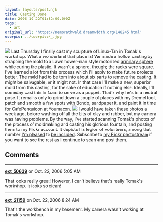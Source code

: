 ```yaml
---
layout: layouts/post.njk
title: Casting Done
date: 2006-10-22T01:32:00.000Z
tags:
  - art
original_url: 'https://nemorathwald.dreamwidth.org/148245.html'
userpic: ../userpics/_.jpg
---
```

[![](http://pics.livejournal.com/matt_arnold/pic/000a8z5a/s320x240)](http://pics.livejournal.com/matt_arnold/pic/000a8z5a/g14) Last Thursday I finally cast my sculpture of Linux-Tan in Tomak's workshop. What a wonderland that place is! We made a hollow casting by strapping the mold to a Lawnmower-man style motorized [armillary sphere](http://en.wikipedia.org/wiki/Armillary_sphere) while curing the plastic. It wasn't a sphere, though; the racks were square. I've learned a lot from this process which I'll apply to make future projects better. The mold had to be torn into about six parts to remove the casting. It might be salvagable, or it might not. In that case I'll make a new, superior mold from this casting, for the sake of education if nothing else. Ideally, I'll someday cast this in foam to serve as a puppet. That's why he's in a neutral pose. It remains only to grind down a couple of places with my Dremel tool, patch and smooth a few spots with Bondo, sandpaper it, and paint it in time for [CafePenguicon](http://www.penguicon.org/wiki/CafePenguicon) at [Youmacon](http://www.youmacon.com/). [![](http://pics.livejournal.com/matt_arnold/pic/000a9z88/s320x240)](http://pics.livejournal.com/matt_arnold/pic/000a9z88/g14) I would have taken these photos a week ago, before washing off all the bits of clay and rubber, but my camera was having problems. By the way, I've started scanning Tomak's photos of the process of moldmaking and casting his glorious fountain, and posting them to my Flickr account. It depicts his legion of volunteers, among that number [I'm pleased](http://www.flickr.com/photos/34429085@N00/270422788/) to [be included](http://www.flickr.com/photos/34429085@N00/270427291/). Subscribe to [my Flickr photostream](http://www.flickr.com/photos/34429085@N00/) if you want to see the rest as I continue to scan and post them.

## Comments

---

**[ext_50639](https://www.dreamwidth.org/users/ext_50639)** on Oct. 22, 2006 5:05 AM

That looks really great! However, I can't believe that's really Tomak's workshop. It looks so clean!

---

**[ext_21159](https://www.dreamwidth.org/users/ext_21159)** on Oct. 22, 2006 8:24 AM

That's the workbench in my basement. My camera wasn't working at Tomak's workshop.
